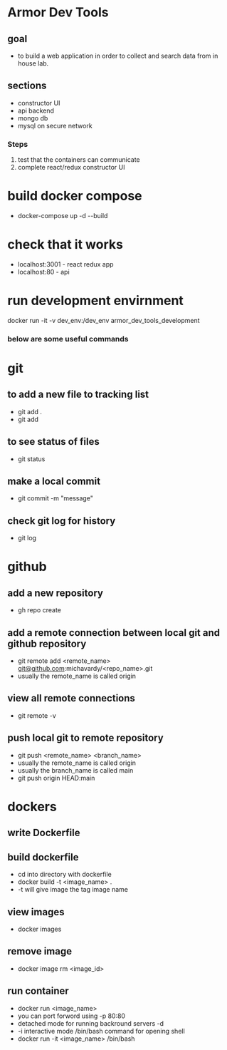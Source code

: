 # Armor Dev Tools
## goal
- to build a web application in order to collect and search data from in house lab.
## sections
- constructor UI
- api backend
- mongo db
- mysql on secure network

### Steps
1. test that the containers can communicate
1. complete react/redux constructor UI

# build docker compose
- docker-compose up -d --build
# check that it works
- localhost:3001 - react redux app
- localhost:80 - api
# run development envirnment
docker run  -it -v dev_env:/dev_env armor_dev_tools_development


### below are some useful commands

# git
## to add a new file to tracking list
- git add . 
- git add <file name>
## to see status of files
- git status
## make a local commit 
- git commit -m "message"
## check git log for history
- git log

# github
## add a new repository
- gh repo create
## add a remote connection between local git and github repository
- git remote add <remote_name> git@github.com:michavardy/<repo_name>.git
- usually the remote_name is called origin
## view all remote connections
- git remote -v
## push local git to remote repository
- git push <remote_name> <branch_name>
- usually the remote_name is called origin
- usually the branch_name is called main
- git push origin HEAD:main

# dockers
## write Dockerfile
## build dockerfile
- cd into directory with dockerfile
- docker build -t <image_name> .
- -t will give image the tag image name
## view images
- docker images
## remove image
- docker image rm <image_id>
## run container
- docker run <image_name>
- you can port forword using -p 80:80
- detached mode for running backround servers -d
- -i interactive mode  /bin/bash command for opening shell
- docker run -it <image_name> /bin/bash
